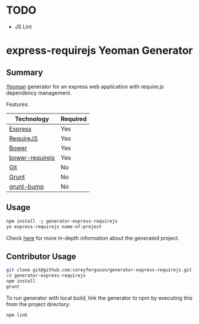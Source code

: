
# TODO

- JS Lint

# express-requirejs Yeoman Generator

## Summary

[Yeoman](http://yeoman.io) generator for an express web application with require.js dependency management.

Features:

Technology                                                   | Required
------------------------------------------------------------ | --------
[Express](https://github.com/strongloop/express)             | Yes
[RequireJS](http://requirejs.org)                            | Yes
[Bower](http://bower.io)                                     | Yes
[bower-requirejs](https://github.com/yeoman/bower-requirejs) | Yes
[Git](https://git-scm.com)                                   | No
[Grunt](http://gruntjs.com/)                                 | No
[grunt-bump](https://github.com/vojtajina/grunt-bump)        | No

## Usage

```bash
npm install -g generator-express-requirejs
yo express-requirejs name-of-project
```

Check [here](PROJECT.md) for more in-depth information about the generated project.

## Contributor Usage

```bash
git clone git@github.com:coreyferguson/generator-express-requirejs.git
cd generator-express-requirejs
npm install
grunt
```

To run generator with local build, link the generator to npm by executing this from the project directory: 

```bash
npm link
```
